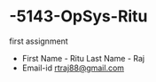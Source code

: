 # -5143-OpSys-Ritu
first assignment

* First Name - Ritu  Last Name - Raj
* Email-id rtraj88@gmail.com
